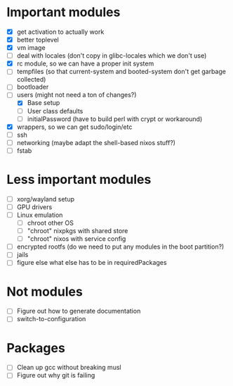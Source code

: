 # Important modules
- [x] get activation to actually work
- [x] better toplevel
- [x] vm image
- [ ] deal with locales (don't copy in glibc-locales which we don't use)
- [x] rc module, so we can have a proper init system
- [ ] tempfiles (so that current-system and booted-system don't get garbage collected)
- [ ] bootloader
- [ ] users (might not need a ton of changes?)
    - [x] Base setup
    - [ ] User class defaults
    - [ ] initialPassword (have to build perl with crypt or workaround) 
- [x] wrappers, so we can get sudo/login/etc
- [ ] ssh
- [ ] networking (maybe adapt the shell-based nixos stuff?)
- [ ] fstab

# Less important modules
- [ ] xorg/wayland setup
- [ ] GPU drivers
- [ ] Linux emulation
    - [ ] chroot other OS
    - [ ] "chroot" nixpkgs with shared store
    - [ ] "chroot" nixos with service config
- [ ] encrypted rootfs (do we need to put any modules in the boot partition?)
- [ ] jails
- [ ] figure else what else has to be in requiredPackages

# Not modules
- [ ] Figure out how to generate documentation
- [ ] switch-to-configuration

# Packages
- [ ] Clean up gcc without breaking musl
- [ ] Figure out why git is failing
